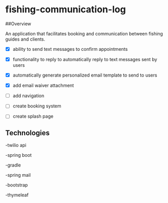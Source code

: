 # fishing-communication-log
##Overview

An application that facilitates booking and communication between fishing guides and clients.


-[x] ability to send text messages to confirm appointments

-[x] functionality to reply to automatically reply to text messages sent by users

-[x] automatically generate personalized email template to send to users

-[x] add email waiver attachment

-[ ] add navigation

-[ ] create booking system

-[ ] create splash page


## Technologies

-twilio api

-spring boot

-gradle

-spring mail

-bootstrap

-thymeleaf
